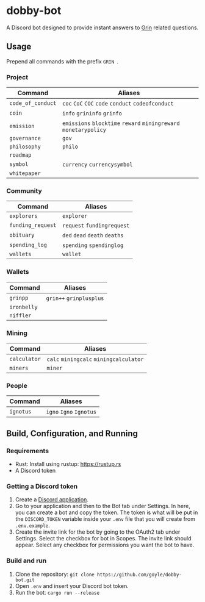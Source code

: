 # dobby-bot
A Discord bot designed to provide instant answers to [Grin](https://github.com/mimblewimble/grin/) related questions.

## Usage
Prepend all commands with the prefix `GRIN `.

### Project
| Command           | Aliases                                                          |
| ----------------- | ---------------------------------------------------------------- |
| `code_of_conduct` | `coc` `CoC` `COC` `code` `conduct` `codeofconduct`               |
| `coin`            | `info` `grininfo` `grinfo`                                       |
| `emission`        | `emissions` `blocktime` `reward` `miningreward` `monetarypolicy` |
| `governance`      | `gov`                                                            |
| `philosophy`      | `philo`                                                          |
| `roadmap`         |                                                                  |
| `symbol`          | `currency` `currencysymbol`                                      |
| `whitepaper`      |                                                                  |

### Community
| Command           | Aliases                                                          |
| ----------------- | ---------------------------------------------------------------- |
| `explorers`       | `explorer`                                                       |
| `funding_request` | `request` `fundingrequest`                                       |
| `obituary`        | `ded` `dead` `death` `deaths`                                    |
| `spending_log`    | `spending` `spendinglog`                                         |
| `wallets`         | `wallet`                                                         |

### Wallets
| Command           | Aliases                                                          |
| ----------------- | ---------------------------------------------------------------- |
| `grinpp`          | `grin++` `grinplusplus`                                          |
| `ironbelly`       |                                                                  |
| `niffler`         |                                                                  |

### Mining
| Command           | Aliases                                                          |
| ----------------- | ---------------------------------------------------------------- |
| `calculator`      | `calc` `miningcalc` `miningcalculator`                           |
| `miners`          | `miner`                                                          |

### People
| Command           | Aliases                                                          |
| ----------------- | ---------------------------------------------------------------- |
| `ignotus`         | `igno` `Igno` `Ignotus`                                          |

## Build, Configuration, and Running

### Requirements
* Rust: Install using rustup: https://rustup.rs
* A Discord token

### Getting a Discord token
1. Create a [Discord application](https://discordapp.com/developers/applications/).
2. Go to your application and then to the Bot tab under Settings. In here, you can create a bot and copy the token. The token is what will be put in the `DISCORD_TOKEN` variable inside your `.env` file that you will create from `.env.example`.
3. Create the invite link for the bot by going to the OAuth2 tab under Settings. Select the checkbox for bot in Scopes. The invite link should appear. Select any checkbox for permissions you want the bot to have.

### Build and run
1. Clone the repository: `git clone https://github.com/goyle/dobby-bot.git`
2. Open `.env` and insert your Discord bot token.
3. Run the bot: `cargo run --release`
